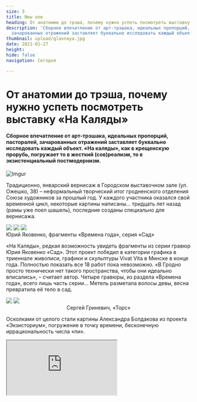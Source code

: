 ```yaml
---
size: 3
title: New one
heading: От анатомии до трэша, почему нужно успеть посмотреть выставку «На Каляды»
description: 'Сборное впечатление от арт-трэшака, идеальных пропорций, пасторалей,
  зачарованных отражений заставляет буквально исследовать каждый объект. '
thumbnail: upload/glavnaya.jpg
date: 2021-01-27
height: 
hide: false
navigation: Сегодня

---
```

# От анатомии до трэша, почему нужно успеть посмотреть выставку «На Каляды»

#### Сборное впечатление от арт-трэшака, идеальных пропорций, пасторалей, зачарованных отражений заставляет буквально исследовать каждый объект. «На каляды», как в крещенскую прорубь, погружает то в жесткий (сов)реализм, то в экзистенциальный постмодернизм. 

![Imgur](https://i.imgur.com/YnOHhCi.jpg)

Традиционно, январский вернисаж в Городском выставочном зале (ул. Ожешко, 38) – неформальный творческий итог гродненского отделения Союза художников за прошлый год. У каждого участника оказался свой временной цикл, некоторые картины написаны… тридцать лет назад (рамы уже поел шашель), последние созданы специально для вернисажа.

<div class="gallery3">
<!-- Смените gallery2 на gallery3 или gallery4, цифра определяет количество картинок в одном ряду -->
<a href="https://imgur.com/zGZtxCu"><img src="https://i.imgur.com/zGZtxCu.jpg"></a>
<a href="https://imgur.com/4EF9sSY"><img src="https://i.imgur.com/4EF9sSY.jpg"></a>
<a href="https://imgur.com/YTDE7UR"><img src="https://i.imgur.com/YTDE7UR.jpg"></a>
</div>
<div class="podpis">Юрий Яковенко, фрагменты «Времена года», серия «Сад»</div>

«На Каляды», редкая возможность увидеть фрагменты из серии гравюр Юрия Яковенко «Сад». Этот проект победил в категории графика в триеннале живописи, графики и скульптуры Vivat Vita в Минске в конце года.  Полностью показать все 18 работ пока невозможно. «В Гродно просто технически нет такого пространства, чтобы они идеально вписались», – считает автор.  Четыре гравюры, из раздела «Времена года», всего лишь часть серии…  Метель разметала волосы девы, весна превратила её тело в сад.

<div class="gallery2">
<!-- Смените gallery2 на gallery3 или gallery4, цифра определяет количество картинок в одном ряду -->
<a href="https://imgur.com/WFjAQXj"><img src="https://i.imgur.com/WFjAQXj.jpg"></a>
<a href="https://imgur.com/NZwU32w"><img src="https://i.imgur.com/NZwU32w.jpg"></a>
</div>
<center>Сергей Гриневич, «Торс»</center>

Осколками от целого стали картины Александра Болдакова из проекта «Экзисториум», погружение в точку времени, бесконечную иррациональность числа «пи». 

<div><iframe class="youtube" src="https://www.youtube.com/embed/XFUlfu8WMt4"></div>
  
Идеальные пропорции, диптих «Торс», Сергея Гриневича заставляют в очередной раз пожалеть, что ретроспектива «8-й регион» закончилась, полит/не/корректные «неликвиды» снова в мастерской художника, а не в постоянной экспозиции современной галереи. Нет такой. Зато виртуальный тур остался в коллекции mam, его можно посмотреть [**здесь**](https://www.mamgrodno.com/panorama/pano2.html).
  
<div><iframe class="youtube" src="https://www.youtube.com/embed/_FGO4KW7dgA"></div>
  
Задержался после персональной выставки «Синий город» Виктории Ильиной, пропавший в отражениях, потерянный в пространстве и во времени, растаявший в фонарях и реке. Александр Сильванович продолжает эксперименты, «Шэсце» на древесной плите, вольные гуляния с цветами и птицами «держат» всю экспозицию выставочного зала.
  
<div class="gallery2">
<!-- Смените gallery2 на gallery3 или gallery4, цифра определяет количество картинок в одном ряду -->
<a href="https://imgur.com/lErdw4B"><img src="https://i.imgur.com/lErdw4B.jpg"></a>
<a href="https://imgur.com/Nw4vgyO"><img src="https://i.imgur.com/Nw4vgyO.jpg"></a>
</div>
<center>Александр Сильванович «Шествие»</center>

Птицы и ангелы, собирающие звезды, Владимира Пантелеева – единственные скульптуры из недавнего времени. Ангелы в целом в доминанте, ведь выставка рождественская.

<div class="gallery3">
<!-- Смените gallery2 на gallery3 или gallery4, цифра определяет количество картинок в одном ряду -->
<a href="https://imgur.com/NdhjktG"><img src="https://i.imgur.com/NdhjktG.jpg"></a>
<a href="https://imgur.com/qP7MGIf"><img src="https://i.imgur.com/qP7MGIf.jpg"></a>
<a href="https://imgur.com/TAe4hF7"><img src="https://i.imgur.com/TAe4hF7.jpg"></a>
</div>
<center>Владимир Пантелеев. «Птицы», «Собирающая звезды»</center>
  
Керамисты и стеклодувы на этот раз свои работы не отправили. Но есть простые как чарка и шкварка, живописные признания в патриотизме. Например, “Птушка шчасця заўтрашняга дня”, Павла Врублевского, в гармонии с “Адкуль расце хвост залатога карася”. На обороте птушки  грозные пророчества болгарской Ванги, насмотримся еще ужасов.
  
<div class="gallery3">
<!-- Смените gallery2 на gallery3 или gallery4, цифра определяет количество картинок в одном ряду -->
<a href="https://imgur.com/g0RpXKp"><img src="https://i.imgur.com/g0RpXKp.jpg"></a>
<a href="https://imgur.com/L8heQdG"><img src="https://i.imgur.com/L8heQdG.jpg"></a>
<a href="https://imgur.com/oKe2ITP"><img src="https://i.imgur.com/oKe2ITP.jpg"></a>
</div>
<center>Павел Врублевский «Птица счастья завтрашнего дня», «Откуда растет хвост карася»</center>

И между краями: серые классические проселки, воздушные девочки, дождливые силуэты, мягкие фейерверки.

На вернисаж стоит поспешить, выставка будет демонтирована 1 февраля. 

Автор: **Инна МАКСИМЧИК**

Фото: **Инна МАКСИМЧИК**